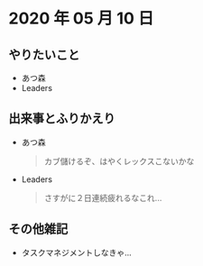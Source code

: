 # 2020 年 05 月 10 日

## やりたいこと

- あつ森
- Leaders

## 出来事とふりかえり

- あつ森
  > カブ儲けるぞ、はやくレックスこないかな
- Leaders
  > さすがに２日連続疲れるなこれ...

## その他雑記

- タスクマネジメントしなきゃ...
